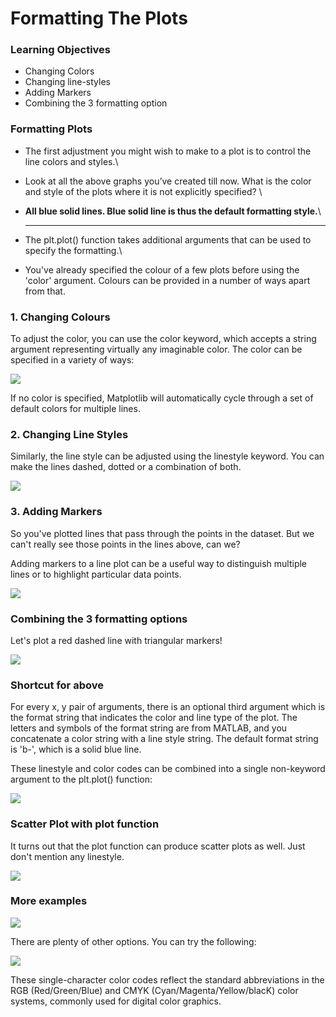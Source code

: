 # Formatting The Plots

### Learning Objectives

* Changing Colors
* Changing line-styles
* Adding Markers
* Combining the 3 formatting option

### Formatting Plots

* The first adjustment you might wish to make to a plot is to control the line colors and styles.\

* Look at all the above graphs you’ve created till now. What is the color and style of the plots where it is not explicitly specified? \

* **All blue solid lines. Blue solid line is thus the default formatting style.**\
  ****
* The plt.plot() function takes additional arguments that can be used to specify the formatting.\

* You've already specified the colour of a few plots before using the 'color' argument. Colours can be provided in a number of ways apart from that.

### 1. Changing Colours

To adjust the color, you can use the color keyword, which accepts a string argument representing virtually any imaginable color. The color can be specified in a variety of ways:

![](https://lh3.googleusercontent.com/XrZFU1P6LGfJtszx83YzFy1onqFw9FkkroMxoJYMVx3YZ5UZriezgq4r7-t3Rm6SuqiRTkisUitFvI6cGl37ylDaBWRIAnvlWWFH26aXDUjxn3kyCmsL5qw42wCvMm-OkQnjoVta0Yg=s0)

If no color is specified, Matplotlib will automatically cycle through a set of default colors for multiple lines.

### 2. Changing Line Styles

Similarly, the line style can be adjusted using the linestyle keyword. You can make the lines dashed, dotted or a combination of both.

![](https://lh4.googleusercontent.com/710Q3smnAgXDyBI0Bp73YmCY2WBwUtMdAbqnfgMYlpz_kTUws3tTGGtg9WV83gFNG5fRDh096HigsZViXq-gCUt-nUL-Icj6ZP3iiYgrD8Nt0kZb-YLyzV-vmjjLP8EUotk8RpfT1hM=s0)

### 3. Adding Markers

So you've plotted lines that pass through the points in the dataset. But we can't really see those points in the lines above, can we?

Adding markers to a line plot can be a useful way to distinguish multiple lines or to highlight particular data points. 

![](https://lh6.googleusercontent.com/lplrE0fE5E9zXzILnWZDg-Lz5yAEoSDYZqH6RIjN0u7w-nE_KisDcaihsHgDzLaFDcKRQSkbc4ozo0-1V8CMoiujyFSz6cKt-\_PZu-D_rZoi9ebMXdGKnSXs9I9kSi2DqVSJDgqZ6uA=s0)



### Combining the 3 formatting options

Let's plot a red dashed line with triangular markers!

![](https://lh4.googleusercontent.com/2uMAc9j6wVWHV1Kcv-43fQV_btc3SOc6oEWqIxSZVrEA05ToRrcjNMKVv6B5d25\_8M-O14eIHYciziD5rDq-9Ixaep8wT9E7Z1wAwXQ4xABPde0PcFIoLySxLcmz0Zr0kvUVf-e-eZk=s0)

### Shortcut for above

For every x, y pair of arguments, there is an optional third argument which is the format string that indicates the color and line type of the plot. The letters and symbols of the format string are from MATLAB, and you concatenate a color string with a line style string. The default format string is 'b-', which is a solid blue line.

These linestyle and color codes can be combined into a single non-keyword argument to the plt.plot() function:

![](https://lh6.googleusercontent.com/blLNAzk3\_1WjGxM5NsC_EaBtvn6L8LMM2q1eYSRutfErYePemQ2TyiSlHpI9CIizJb7lOJsN_VlLq9NT0M8xypwVC5JPZSgSLY3ys\_0PAvKFKTzMfaMumvfie-0DD8nYFjnQrakgFWE=s0)

### Scatter Plot with plot function

It turns out that the plot function can produce scatter plots as well. Just don't mention any linestyle.

![](https://lh3.googleusercontent.com/pLGECu1H5W63CWk_N9HzWdclEzU4usRQMZFwPuDMvvoO0kc2tAoTPr3stgycaDxEqiMzFVrzd9-NxAhS373lVapY9-ob-WDe1Kj4vf2lsxJ-HX8dvuBJhmt-tMpsa8uvjsIXFwCixyM=s0)

### More examples

![](https://lh3.googleusercontent.com/ritjOjYLYQ-j4FpR6HlYt0Sr0AUyLtqrSXMD_E_w-jVki8AQfHeely-mBMlO2Oa\_2lrxKhyFJ-4sTM-KRdIecs7bc7GGhVtFKKqWigfP\_92nGrLH5iJWvaR7EP1oXnMWOIF8Ey8gJtA=s0)

There are plenty of other options. You can try the following:

![](https://lh4.googleusercontent.com/ri8sw5I5Lv7W1tqL3h0knKRXxQqlrYuVH2T28uHjCJnkpE24tUznVVl9\_ad9XhBomjyqdLwOCT_JYe566i2IV72LKN8\_7277RdULpr4TAZSCMd634NvRN3FYbZEacVlnx\_06BaCvM-I=s0)

These single-character color codes reflect the standard abbreviations in the RGB (Red/Green/Blue) and CMYK (Cyan/Magenta/Yellow/blacK) color systems, commonly used for digital color graphics.
